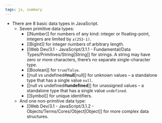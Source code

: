 ```yaml
---
tags: js, summary
---
```


- There are 8 basic data types in JavaScript.
	- Seven primitive data types:
	    - [[Number]] for numbers of any kind: integer or floating-point, integers are limited by `±(253-1)`.
	    - [[BigInt]] for integer numbers of arbitrary length.
	    - [[Web Dev/3.1 - JavaScript/3.1.1 - Fundamental/Data Types/Primitives/String|String]] for strings. A string may have zero or more characters, there’s no separate single-character type.
	    - [[Boolean]] for `true`/`false`.
	    - [[null vs undefined#**null**|null]] for unknown values – a standalone type that has a single value `null`.
	    - [[null vs undefined#**undefined**]] for unassigned values – a standalone type that has a single value `undefined`.
	    - [[Symbol]] for unique identifiers.
	- And one non-primitive data type:
	    -  [[Web Dev/3.1 - JavaScript/3.1.2 - Objects/Terms/Cores/Object|Object]] for more complex data structures.